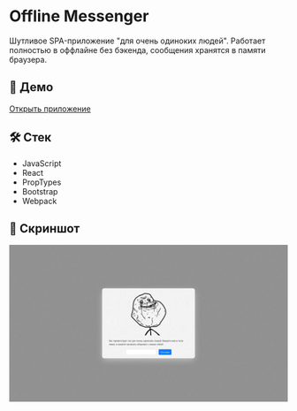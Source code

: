 # Offline Messenger

Шутливое SPA-приложение "для очень одиноких людей". Работает полностью в оффлайне без бэкенда, сообщения хранятся в памяти браузера.

## 🚀 Демо

[Открыть приложение](https://hikikomori.github.io/React-Offline-Messenger)

## 🛠 Стек

- JavaScript
- React
- PropTypes
- Bootstrap
- Webpack

## 📸 Скриншот

![Интерфейс приложения](./public/assets/interface.jpg)
